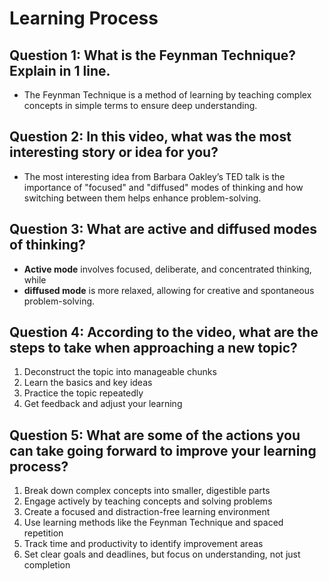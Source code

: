 # Learning Process

## Question 1: What is the Feynman Technique? Explain in 1 line.
- The Feynman Technique is a method of learning by teaching complex concepts in simple terms to ensure deep understanding.

## Question 2: In this video, what was the most interesting story or idea for you?
- The most interesting idea from Barbara Oakley’s TED talk is the importance of "focused" and "diffused" modes of thinking and how switching between them helps enhance problem-solving.

## Question 3: What are active and diffused modes of thinking?
- **Active mode** involves focused, deliberate, and concentrated thinking, while
- **diffused mode** is more relaxed, allowing for creative and spontaneous problem-solving.

## Question 4: According to the video, what are the steps to take when approaching a new topic?
1. Deconstruct the topic into manageable chunks
2. Learn the basics and key ideas
3. Practice the topic repeatedly
4. Get feedback and adjust your learning

## Question 5: What are some of the actions you can take going forward to improve your learning process?
1. Break down complex concepts into smaller, digestible parts
2. Engage actively by teaching concepts and solving problems
3. Create a focused and distraction-free learning environment
4. Use learning methods like the Feynman Technique and spaced repetition
5. Track time and productivity to identify improvement areas
6. Set clear goals and deadlines, but focus on understanding, not just completion